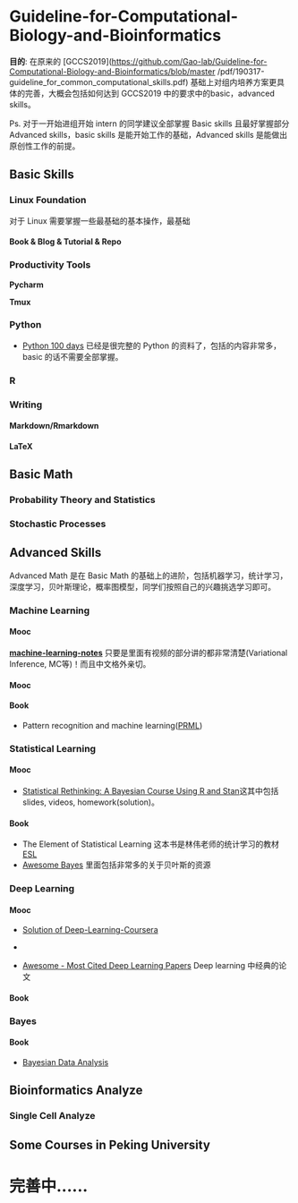 
# Guideline-for-Computational-Biology-and-Bioinformatics

**目的**: 在原来的 [GCCS2019](https://github.com/Gao-lab/Guideline-for-Computational-Biology-and-Bioinformatics/blob/master
/pdf/190317-guideline_for_common_computational_skills.pdf) 基础上对组内培养方案更具体的完善，大概会包括如何达到 GCCS2019 中的要求中的basic，advanced skills。

Ps. 对于一开始进组开始 intern 的同学建议全部掌握 Basic skills 且最好掌握部分 Advanced skills，basic skills 是能开始工作的基础，Advanced skills 是能做出原创性工作的前提。


## Basic Skills


### Linux Foundation
对于 Linux 需要掌握一些最基础的基本操作，最基础

#### Book & Blog & Tutorial & Repo

### Productivity Tools

**Pycharm**

**Tmux** 


### Python



* [Python 100 days](https://github.com/jackfrued/Python-100-Days) 已经是很完整的 Python 的资料了，包括的内容非常多，basic 的话不需要全部掌握。

### R

### Writing

#### Markdown/Rmarkdown

#### LaTeX


## Basic Math

### Probability Theory and Statistics

### Stochastic Processes


## Advanced Skills
Advanced Math 是在 Basic Math 的基础上的进阶，包括机器学习，统计学习，深度学习，贝叶斯理论，概率图模型，同学们按照自己的兴趣挑选学习即可。

### Machine Learning


#### Mooc


[**machine-learning-notes**](https://githu.com/roboticcam/machine-learning-notes) 只要是里面有视频的部分讲的都非常清楚(Variational 
Inference, MC等)！而且中文格外亲切。
#### Mooc


#### Book
* Pattern recognition and machine learning([PRML](https://github.com/Gao-lab/Guideline-for-Computational-Biology-and-Bioinformatics/blob/master/pdf/PRML.pdf))

### Statistical Learning 

#### Mooc 

* [Statistical Rethinking: A Bayesian Course Using R and Stan](https://github.com/rmcelreath/statrethinking_winter2019)这其中包括 slides, videos, homework(solution)。

#### Book
* The Element of Statistical Learning 这本书是林伟老师的统计学习的教材 [ESL](https://github.com/Gao-lab/Guideline-for-Computational-Biology-and-Bioinformatics/blob/master/pdf/ESL.pdf)
* [Awesome Bayes](https://github.com/dimenwarper/awesome-bayes) 里面包括非常多的关于贝叶斯的资源
### Deep Learning

#### Mooc

* [Solution of Deep-Learning-Coursera](https://github.com/DeepakSridhar/Deep-Learning-Coursera)
* 


* [Awesome - Most Cited Deep Learning Papers](https://github.com/terryum/awesome-deep-learning-papers) Deep learning 
中经典的论文


#### Book

### Bayes

#### Book

* [Bayesian Data Analysis](https://github.com/Gao-lab/Guideline-for-Computational-Biology-and-Bioinformatics/blob/master/pdf/BDA.pdf)

## Bioinformatics Analyze 

### Single Cell Analyze 


## Some Courses in Peking University




# 完善中......